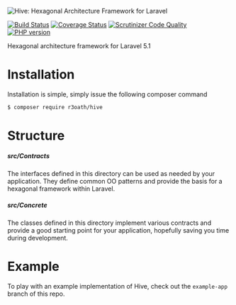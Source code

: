 ![Hive: Hexagonal Architecture Framework for Laravel](https://cloud.githubusercontent.com/assets/2805249/10210584/1901b6f4-682c-11e5-9c6c-f1a549f34f7e.png)

[![Build Status](https://travis-ci.org/r3oath/hive.svg?branch=master)](https://travis-ci.org/r3oath/hive) 
[![Coverage Status](https://coveralls.io/repos/r3oath/hive/badge.svg?branch=master&service=github)](https://coveralls.io/github/r3oath/hive?branch=master)
[![Scrutinizer Code Quality](https://scrutinizer-ci.com/g/r3oath/hive/badges/quality-score.png?b=master)](https://scrutinizer-ci.com/g/r3oath/hive/?branch=master)
[![PHP version](https://badge.fury.io/ph/r3oath%2Fhive.svg)](http://badge.fury.io/ph/r3oath%2Fhive)

Hexagonal architecture framework for Laravel 5.1

# Installation

Installation is simple, simply issue the following composer command

```bash
$ composer require r3oath/hive
```

# Structure

##### src/Contracts
The interfaces defined in this directory can be used as needed by your application. They define common OO patterns and provide the basis for a hexagonal framework within Laravel.

##### src/Concrete
The classes defined in this directory implement various contracts and provide a good starting point for your application, hopefully saving you time during development.

# Example

To play with an example implementation of Hive, check out the `example-app` branch of this repo.